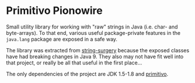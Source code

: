 # Primitivo Pionowire

Small utility library for working with "raw" strings in Java (i.e. char- and byte-arrays).
To that end, various useful package-private features in the `java.lang` package are exposed in a safe way.

The library was extracted from
[string-surgery](https://github.com/halleknast/string-surgery.git)
because the exposed classes have had breaking changes in Java 9.
They also may not have fit well into that project,
or really be all that useful in the first place...

The only dependencies of the project are JDK 1.5-1.8 and [primitivo](https://github.com/halleknast/primitivo).
